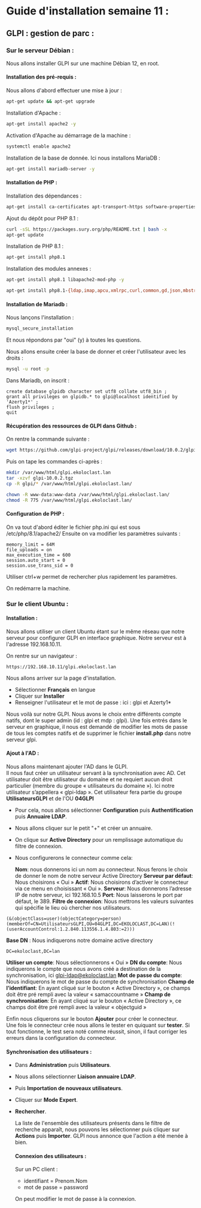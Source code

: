 # Guide d'installation semaine 11 : 


## GLPI : gestion de parc : 

### Sur le serveur Débian : 

Nous allons installer GLPI sur une machine Débian 12, en root.

#### Installation des pré-requis : 

Nous allons d'abord effectuer une mise à jour : 

```Bash
apt-get update && apt-get upgrade
```

Installation d'Apache :

```Bash
apt-get install apache2 -y
```

Activation d'Apache au démarrage de la machine :

```Bash
systemctl enable apache2
```

Installation de la base de donnée. Ici nous installons MariaDB :

```Bash
apt-get install mariadb-server -y
```

#### Installation de PHP : 

Installation des dépendances : 
```Bash
apt-get install ca-certificates apt-transport-https software-properties-common wget curl lsb-release
```

Ajout du dépôt pour PHP 8.1 : 
```Bash
curl -sSL https://packages.sury.org/php/README.txt | bash -x
apt-get update
```

Installation de PHP 8.1 : 
```Bash
apt-get install php8.1
```

Installation des modules annexes :
```Bash
apt-get install php8.1 libapache2-mod-php -y

apt-get install php8.1-{ldap,imap,apcu,xmlrpc,curl,common,gd,json,mbstring,mysql,xml,intl,zip,bz2}
```

#### Installation de Mariadb : 

Nous lançons l'installation : 

```Bash
mysql_secure_installation
```

Et nous répondons par "oui" (y) à toutes les questions.

Nous allons ensuite créer la base de donner et créer l'utilisateur avec les droits : 

```Bash
mysql -u root -p
```

Dans Mariadb, on inscrit : 
```
create database glpidb character set utf8 collate utf8_bin ;
grant all privileges on glpidb.* to glpi@localhost identified by 'Azerty1*' ;
flush privileges ;
quit
```

#### Récupération des ressources de GLPI dans Github : 

On rentre la commande suivante : 

```Bash
wget https://github.com/glpi-project/glpi/releases/download/10.0.2/glpi-10.0.2.tgz
```

Puis on tape les commandes ci-après : 

```Bash
mkdir /var/www/html/glpi.ekoloclast.lan
tar -xzvf glpi-10.0.2.tgz
cp -R glpi/* /var/www/html/glpi.ekoloclast.lan/

chown -R www-data:www-data /var/www/html/glpi.ekoloclast.lan/
chmod -R 775 /var/www/html/glpi.ekoloclast.lan/
```

#### Configuration de PHP :

On va tout d'abord éditer le fichier php.ini qui est sous /etc/php/8.1/apache2/
Ensuite on va modifier les paramètres suivants :

    memory_limit = 64M
    file_uploads = on
    max_execution_time = 600
    session.auto_start = 0
    session.use_trans_sid = 0

Utiliser ctrl+w permet de rechercher plus rapidement les paramètres.

On redémarre la machine.

### Sur le client Ubuntu : 

#### Installation : 

Nous allons utiliser un client Ubuntu étant sur le même réseau que notre serveur pour configurer GLPI en interface graphique. Notre serveur est à l'adresse 192.168.10.11.

On rentre sur un navigateur : 

```
https://192.168.10.11/glpi.ekoloclast.lan
```

Nous allons arriver sur la page d'installation.  
- Sélectionner **Français** en langue
- Cliquer sur **Installer**
- Renseigner l'utilisateur et le mot de passe : ici : glpi et Azerty1*

Nous voilà sur notre GLPI. Nous avons le choix entre différents compte natifs, dont le super admin (id : glpi et mdp : glpi).
Une fois entrés dans le serveur en graphique, il nous est demandé de modifier les mots de passe de tous les comptes natifs et de supprimer le fichier **install.php** dans notre serveur glpi.  

#### Ajout à l'AD : 

Nous allons maintenant ajouter l'AD dans le GLPI.  
Il nous faut créer un utilisateur servant à la synchronisation avec AD. Cet utilisateur doit être utilisateur du domaine et ne requiert aucun droit particulier (membre du groupe « utilisateurs du domaine »). Ici notre utilisateur s’appellera « glpi-ldap ».  Cet utilisateur fera partie du groupe **UtilisateursGLPI** et de l'OU **04GLPI**

- Pour cela, nous allons sélectionner **Configuration** puis **Authentification** puis **Annuaire LDAP**.
- Nous allons cliquer sur le petit "+" et créer un annuaire.
- On clique sur **Active Directory** pour un remplissage automatique du filtre de connexion.  
- Nous configurerons le connecteur comme cela:

    **Nom**: nous donnerons ici un nom au connecteur. Nous ferons le choix de donner le nom de notre serveur Active Directory
    **Serveur par défaut**: Nous choisirons « Oui »
    **Actif**: Nous choisirons d’activer le connecteur via ce menu en choisissant « Oui ». 
    **Serveur**: Nous donnerons l’adresse IP de notre serveur, ici 192.168.10.5
    **Port**: Nous laisserons le port par défaut, le 389.
    **Filtre de connexion**: Nous mettrons les valeurs suivantes qui spécifie le lieu où chercher nos utilisateurs.

```
(&(objectClass=user)(objectCategory=person)(memberOf=CN=UtilisateursGLPI,OU=04GLPI,DC=EKOLOCLAST,DC=LAN)(!(userAccountControl:1.2.840.113556.1.4.803:=2)))
```

   **Base DN** : Nous indiquerons notre domaine active directory

```
DC=ekoloclast,DC=lan
```

   **Utiliser un compte**: Nous sélectionnerons « Oui »
   **DN du compte**: Nous indiquerons le compte que nous avons créé a destination de la synchronisation, ici glpi-ldap@ekoloclast.lan
   **Mot de passe du compte**: Nous indiquerons le mot de passe du compte de synchronisation
   **Champ de l’identifiant**: En ayant cliqué sur le bouton « Active Directory », ce champs doit être pré rempli avec la valeur « samaccountname »
   **Champ de synchronisation**: En ayant cliqué sur le bouton « Active Directory », ce champs doit être pré rempli avec la valeur « objectguid »

Enfin nous cliquerons sur le bouton **Ajouter** pour créer le connecteur.  
Une fois le connecteur crée nous allons le tester en quiquant sur **tester**. Si tout fonctionne, le test sera noté comme réussit, sinon, il faut corriger les erreurs dans la configuration du connecteur.

#### Synchronisation des utilisateurs : 

- Dans **Administration** puis **Utilisateurs**.
- Nous allons sélectionner **Liaison annuaire LDAP**.
- Puis **Importation de nouveaux utilisateurs**.
- Cliquer sur **Mode Expert**.
- **Rechercher**.

  La liste de l'ensemble des utilisateurs présents dans le filtre de recherche apparaît, nous pouvons les sélectionner puis cliquer sur **Actions** puis **Importer**.
  GLPI nous annonce que l'action a été menée à bien.

  #### Connexion des utilisateurs :

  Sur un PC client :
  - identifiant = Prenom.Nom
  - mot de passe = password
 
  On peut modifier le mot de passe à la connexion.

